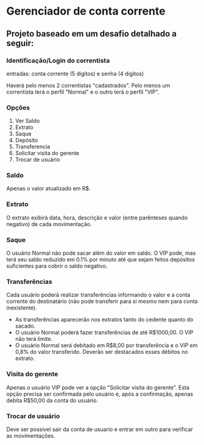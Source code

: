# Gerenciador de conta corrente
## Projeto baseado em um desafio detalhado a seguir:
### Identificação/Login do correntista 

entradas: conta corrente (5 dígitos) e senha (4 dígitos)
  
Haverá pelo menos 2 correntistas "cadastrados". Pelo menos um correntista terá o perfil "Normal" e o outro terá o perfil "VIP".

### Opções

  1. Ver Saldo
  2. Extrato
  3. Saque
  4. Depósito
  5. Transferencia
  6. Solicitar visita do gerente 
  7. Trocar de usuário

### Saldo
Apenas o valor atualizado em R$.

### Extrato
O extrato exibirá data, hora, descrição e valor (entre parênteses quando negativo) de cada movimentação.

### Saque
O usuário Normal não pode sacar além do valor em saldo. O VIP pode, mas terá seu saldo reduzido em 0.1% por minuto até que sejam feitos depósitos suficientes para cobrir o saldo negativo.

### Transferências
Cada usuário poderá realizar transferências informando o valor e a conta corrente do destinatário (não pode transferir para si mesmo nem para conta inexistente).
- As transferências aparecerão nos extratos tanto do cedente quanto do sacado.
- O usuário Normal poderá fazer transferências de até R$1000,00. O VIP não terá limite. 
- O usuário Normal será debitado em R$8,00 por transferência e o VIP em 0,8% do valor transferido. Deverão ser destacados esses débitos no extrato.

### Visita do gerente
Apenas o usuário VIP pode ver a opção "Solicitar visita do gerente". Esta opção precisa ser confirmada pelo usuário e, após a confirmação, apenas debita R$50,00 da conta do usuário.

### Trocar de usuário
Deve ser possível sair da conta de usuario e entrar em outro para verificar as movimentações.
